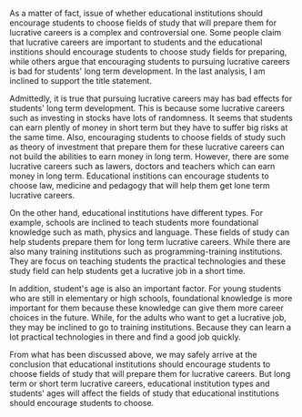 As a matter of fact, issue of whether educational institutions should encourage students to choose fields of study that will prepare them for lucrative careers is a complex and controversial one. Some people claim that lucrative careers are important to students and the educational institions should encourage students to choose study fields for preparing, while others argue that encouraging students to pursuing lucrative careers is bad for students' long term development. In the last analysis, I am inclined to support the title statement.

Admittedly, it is true that pursuing lucrative careers may has bad effects for students' long term development. This is because some lucrative careers such as investing in stocks have lots of randomness. It seems that students can earn plently of money in short term but they have to suffer big risks at the same time. Also, encouraging students to choose fields of study such as theory of investment that prepare them for these lucrative careers can not build the abilities to earn money in long term. However, there are some lucrative careers such as lawers, doctors and teachers which can earn money in long term. Educational institions can encourage students to choose law, medicine and pedagogy that will help them get lone term lucrative careers.

On the other hand, educational institutions have different types. For example, schools are inclined to teach students more foundational knowledge such as math, physics and language. These fields of study can help students prepare them for long term lucrative careers. While there are also many training institutions such as programming-training institutions. They are focus on teaching students the practical technologies and these study field can help students get a lucrative job in a short time. 

In addition, student's age is also an important factor. For young students who are still in elementary or high schools, foundational knowledge is more important for them because these knowledge can give them  more career choices in the future. While, for the adults who want to get a lucrative job, they may be inclined to go to training institutions. Because they can learn a lot practical technologies in there and find a good job quickly.  

From what has been discussed above, we may safely arrive at the conclusion that educational institutions should encourage students to choose fields of study that will prepare them for lucrative careers. But long term or short term lucrative careers, educational institution types and students' ages will affect the fields of study that educational institutions should encourage students to choose.